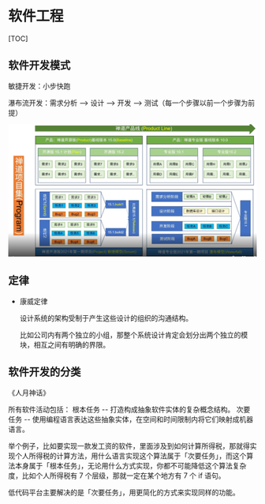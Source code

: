 # 软件工程

[TOC]



## 软件开发模式

敏捷开发：小步快跑

瀑布流开发：需求分析 —> 设计 —> 开发 —> 测试（每一个步骤以前一个步骤为前提）

![image-20220223141212890](assets/image-20220223141212890.png)



## 定律

* 康威定律

  设计系统的架构受制于产生这些设计的组织的沟通结构。

  比如公司内有两个独立的小组，那整个系统设计肯定会划分出两个独立的模块，相互之间有明确的界限。



## 软件开发的分类

《人月神话》

所有软件活动包括：
根本任务 -- 打造构成抽象软件实体的复杂概念结构。
次要任务 -- 使用编程语言表达这些抽象实体，在空间和时间限制内将它们映射成机器语言。

举个例子，比如要实现一款发工资的软件，里面涉及到如何计算所得税，那就得实现个人所得税的计算方法，用什么语言实现这个算法属于「次要任务」，而这个算法本身属于「根本任务」，无论用什么方式实现，你都不可能降低这个算法复杂度，比如个人所得税有 7 个层级，那就一定在某个地方有 7 个 if 语句。

低代码平台主要解决的是「次要任务」，用更简化的方式来实现同样的功能。

